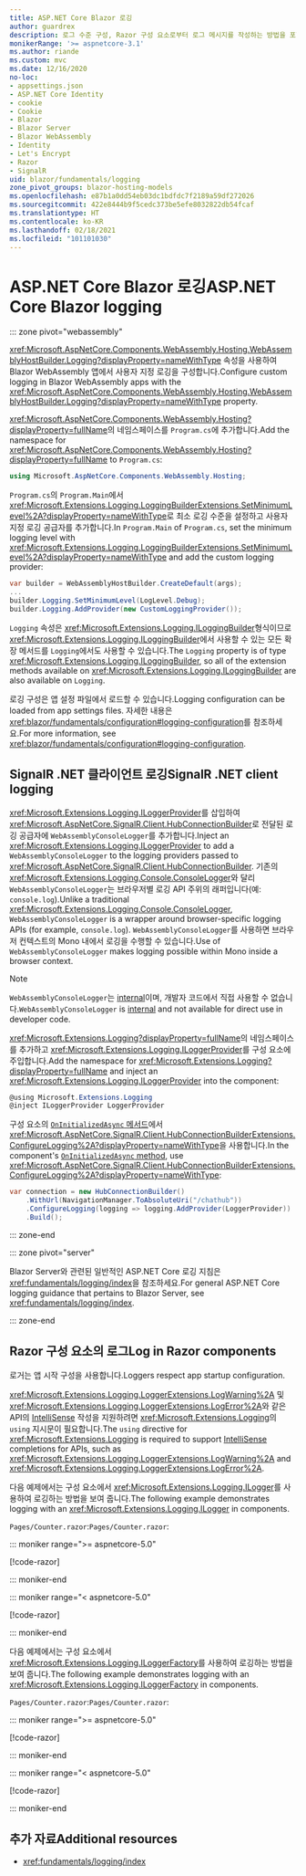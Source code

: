 ```yaml
---
title: ASP.NET Core Blazor 로깅
author: guardrex
description: 로그 수준 구성, Razor 구성 요소로부터 로그 메시지를 작성하는 방법을 포함하여 Blazor 앱의 로깅에 대해 알아봅니다.
monikerRange: '>= aspnetcore-3.1'
ms.author: riande
ms.custom: mvc
ms.date: 12/16/2020
no-loc:
- appsettings.json
- ASP.NET Core Identity
- cookie
- Cookie
- Blazor
- Blazor Server
- Blazor WebAssembly
- Identity
- Let's Encrypt
- Razor
- SignalR
uid: blazor/fundamentals/logging
zone_pivot_groups: blazor-hosting-models
ms.openlocfilehash: e87b1a0dd54eb03dc1bdfdc7f2189a59df272026
ms.sourcegitcommit: 422e8444b9f5cedc373be5efe8032822db54fcaf
ms.translationtype: HT
ms.contentlocale: ko-KR
ms.lasthandoff: 02/18/2021
ms.locfileid: "101101030"
---
```

# <a name="aspnet-core-blazor-logging"></a><span data-ttu-id="30351-103">ASP.NET Core Blazor 로깅</span><span class="sxs-lookup"><span data-stu-id="30351-103">ASP.NET Core Blazor logging</span></span>

::: zone pivot="webassembly"

<span data-ttu-id="30351-104"><xref:Microsoft.AspNetCore.Components.WebAssembly.Hosting.WebAssemblyHostBuilder.Logging?displayProperty=nameWithType> 속성을 사용하여 Blazor WebAssembly 앱에서 사용자 지정 로깅을 구성합니다.</span><span class="sxs-lookup"><span data-stu-id="30351-104">Configure custom logging in Blazor WebAssembly apps with the <xref:Microsoft.AspNetCore.Components.WebAssembly.Hosting.WebAssemblyHostBuilder.Logging?displayProperty=nameWithType> property.</span></span>

<span data-ttu-id="30351-105"><xref:Microsoft.AspNetCore.Components.WebAssembly.Hosting?displayProperty=fullName>의 네임스페이스를 `Program.cs`에 추가합니다.</span><span class="sxs-lookup"><span data-stu-id="30351-105">Add the namespace for <xref:Microsoft.AspNetCore.Components.WebAssembly.Hosting?displayProperty=fullName> to `Program.cs`:</span></span>

```csharp
using Microsoft.AspNetCore.Components.WebAssembly.Hosting;
```

<span data-ttu-id="30351-106">`Program.cs`의 `Program.Main`에서 <xref:Microsoft.Extensions.Logging.LoggingBuilderExtensions.SetMinimumLevel%2A?displayProperty=nameWithType>로 최소 로깅 수준을 설정하고 사용자 지정 로깅 공급자를 추가합니다.</span><span class="sxs-lookup"><span data-stu-id="30351-106">In `Program.Main` of `Program.cs`, set the minimum logging level with <xref:Microsoft.Extensions.Logging.LoggingBuilderExtensions.SetMinimumLevel%2A?displayProperty=nameWithType> and add the custom logging provider:</span></span>

```csharp
var builder = WebAssemblyHostBuilder.CreateDefault(args);
...
builder.Logging.SetMinimumLevel(LogLevel.Debug);
builder.Logging.AddProvider(new CustomLoggingProvider());
```

<span data-ttu-id="30351-107">`Logging` 속성은 <xref:Microsoft.Extensions.Logging.ILoggingBuilder>형식이므로 <xref:Microsoft.Extensions.Logging.ILoggingBuilder>에서 사용할 수 있는 모든 확장 메서드를 `Logging`에서도 사용할 수 있습니다.</span><span class="sxs-lookup"><span data-stu-id="30351-107">The `Logging` property is of type <xref:Microsoft.Extensions.Logging.ILoggingBuilder>, so all of the extension methods available on <xref:Microsoft.Extensions.Logging.ILoggingBuilder> are also available on `Logging`.</span></span>

<span data-ttu-id="30351-108">로깅 구성은 앱 설정 파일에서 로드할 수 있습니다.</span><span class="sxs-lookup"><span data-stu-id="30351-108">Logging configuration can be loaded from app settings files.</span></span> <span data-ttu-id="30351-109">자세한 내용은 <xref:blazor/fundamentals/configuration#logging-configuration>를 참조하세요.</span><span class="sxs-lookup"><span data-stu-id="30351-109">For more information, see <xref:blazor/fundamentals/configuration#logging-configuration>.</span></span>

## <a name="signalr-net-client-logging"></a><span data-ttu-id="30351-110">SignalR .NET 클라이언트 로깅</span><span class="sxs-lookup"><span data-stu-id="30351-110">SignalR .NET client logging</span></span>

<span data-ttu-id="30351-111"><xref:Microsoft.Extensions.Logging.ILoggerProvider>를 삽입하여 <xref:Microsoft.AspNetCore.SignalR.Client.HubConnectionBuilder>로 전달된 로깅 공급자에 `WebAssemblyConsoleLogger`를 추가합니다.</span><span class="sxs-lookup"><span data-stu-id="30351-111">Inject an <xref:Microsoft.Extensions.Logging.ILoggerProvider> to add a `WebAssemblyConsoleLogger` to the logging providers passed to <xref:Microsoft.AspNetCore.SignalR.Client.HubConnectionBuilder>.</span></span> <span data-ttu-id="30351-112">기존의 <xref:Microsoft.Extensions.Logging.Console.ConsoleLogger>와 달리 `WebAssemblyConsoleLogger`는 브라우저별 로깅 API 주위의 래퍼입니다(예: `console.log`).</span><span class="sxs-lookup"><span data-stu-id="30351-112">Unlike a traditional <xref:Microsoft.Extensions.Logging.Console.ConsoleLogger>, `WebAssemblyConsoleLogger` is a wrapper around browser-specific logging APIs (for example, `console.log`).</span></span> <span data-ttu-id="30351-113">`WebAssemblyConsoleLogger`를 사용하면 브라우저 컨텍스트의 Mono 내에서 로깅을 수행할 수 있습니다.</span><span class="sxs-lookup"><span data-stu-id="30351-113">Use of `WebAssemblyConsoleLogger` makes logging possible within Mono inside a browser context.</span></span>

> [!NOTE]
> <span data-ttu-id="30351-114">`WebAssemblyConsoleLogger`는 [internal](/dotnet/csharp/language-reference/keywords/internal)이며, 개발자 코드에서 직접 사용할 수 없습니다.</span><span class="sxs-lookup"><span data-stu-id="30351-114">`WebAssemblyConsoleLogger` is [internal](/dotnet/csharp/language-reference/keywords/internal) and not available for direct use in developer code.</span></span>

<span data-ttu-id="30351-115"><xref:Microsoft.Extensions.Logging?displayProperty=fullName>의 네임스페이스를 추가하고 <xref:Microsoft.Extensions.Logging.ILoggerProvider>를 구성 요소에 주입합니다.</span><span class="sxs-lookup"><span data-stu-id="30351-115">Add the namespace for <xref:Microsoft.Extensions.Logging?displayProperty=fullName> and inject an <xref:Microsoft.Extensions.Logging.ILoggerProvider> into the component:</span></span>

```csharp
@using Microsoft.Extensions.Logging
@inject ILoggerProvider LoggerProvider
```

<span data-ttu-id="30351-116">구성 요소의 [`OnInitializedAsync` 메서드](xref:blazor/components/lifecycle#component-initialization-methods)에서 <xref:Microsoft.AspNetCore.SignalR.Client.HubConnectionBuilderExtensions.ConfigureLogging%2A?displayProperty=nameWithType>을 사용합니다.</span><span class="sxs-lookup"><span data-stu-id="30351-116">In the component's [`OnInitializedAsync` method](xref:blazor/components/lifecycle#component-initialization-methods), use <xref:Microsoft.AspNetCore.SignalR.Client.HubConnectionBuilderExtensions.ConfigureLogging%2A?displayProperty=nameWithType>:</span></span>

```csharp
var connection = new HubConnectionBuilder()
    .WithUrl(NavigationManager.ToAbsoluteUri("/chathub"))
    .ConfigureLogging(logging => logging.AddProvider(LoggerProvider))
    .Build();
```

::: zone-end

::: zone pivot="server"

<span data-ttu-id="30351-117">Blazor Server와 관련된 일반적인 ASP.NET Core 로깅 지침은 <xref:fundamentals/logging/index>을 참조하세요.</span><span class="sxs-lookup"><span data-stu-id="30351-117">For general ASP.NET Core logging guidance that pertains to Blazor Server, see <xref:fundamentals/logging/index>.</span></span>

::: zone-end

## <a name="log-in-razor-components"></a><span data-ttu-id="30351-118">Razor 구성 요소의 로그</span><span class="sxs-lookup"><span data-stu-id="30351-118">Log in Razor components</span></span>

<span data-ttu-id="30351-119">로거는 앱 시작 구성을 사용합니다.</span><span class="sxs-lookup"><span data-stu-id="30351-119">Loggers respect app startup configuration.</span></span>

<span data-ttu-id="30351-120"><xref:Microsoft.Extensions.Logging.LoggerExtensions.LogWarning%2A> 및 <xref:Microsoft.Extensions.Logging.LoggerExtensions.LogError%2A>와 같은 API의 [IntelliSense](/visualstudio/ide/using-intellisense) 작성을 지원하려면 <xref:Microsoft.Extensions.Logging>의 `using` 지시문이 필요합니다.</span><span class="sxs-lookup"><span data-stu-id="30351-120">The `using` directive for <xref:Microsoft.Extensions.Logging> is required to support [IntelliSense](/visualstudio/ide/using-intellisense) completions for APIs, such as <xref:Microsoft.Extensions.Logging.LoggerExtensions.LogWarning%2A> and <xref:Microsoft.Extensions.Logging.LoggerExtensions.LogError%2A>.</span></span>

<span data-ttu-id="30351-121">다음 예제에서는 구성 요소에서 <xref:Microsoft.Extensions.Logging.ILogger>를 사용하여 로깅하는 방법을 보여 줍니다.</span><span class="sxs-lookup"><span data-stu-id="30351-121">The following example demonstrates logging with an <xref:Microsoft.Extensions.Logging.ILogger> in components.</span></span>

<span data-ttu-id="30351-122">`Pages/Counter.razor`:</span><span class="sxs-lookup"><span data-stu-id="30351-122">`Pages/Counter.razor`:</span></span>

::: moniker range=">= aspnetcore-5.0"

[!code-razor[](~/blazor/common/samples/5.x/BlazorSample_WebAssembly/Pages/logging/Counter1.razor?highlight=3,16)]

::: moniker-end

::: moniker range="< aspnetcore-5.0"

[!code-razor[](~/blazor/common/samples/3.x/BlazorSample_WebAssembly/Pages/logging/Counter1.razor?highlight=3,16)]

::: moniker-end

<span data-ttu-id="30351-123">다음 예제에서는 구성 요소에서 <xref:Microsoft.Extensions.Logging.ILoggerFactory>를 사용하여 로깅하는 방법을 보여 줍니다.</span><span class="sxs-lookup"><span data-stu-id="30351-123">The following example demonstrates logging with an <xref:Microsoft.Extensions.Logging.ILoggerFactory> in components.</span></span>

<span data-ttu-id="30351-124">`Pages/Counter.razor`:</span><span class="sxs-lookup"><span data-stu-id="30351-124">`Pages/Counter.razor`:</span></span>

::: moniker range=">= aspnetcore-5.0"

[!code-razor[](~/blazor/common/samples/5.x/BlazorSample_WebAssembly/Pages/logging/Counter2.razor?highlight=3,16-17)]

::: moniker-end

::: moniker range="< aspnetcore-5.0"

[!code-razor[](~/blazor/common/samples/3.x/BlazorSample_WebAssembly/Pages/logging/Counter2.razor?highlight=3,16-17)]

::: moniker-end

## <a name="additional-resources"></a><span data-ttu-id="30351-125">추가 자료</span><span class="sxs-lookup"><span data-stu-id="30351-125">Additional resources</span></span>

* <xref:fundamentals/logging/index>
